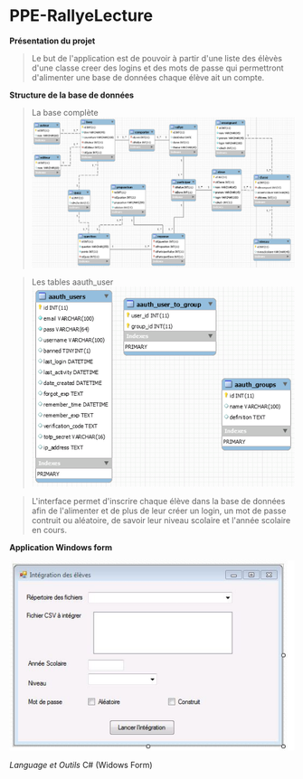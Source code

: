 # PPE-RallyeLecture

**Présentation du projet**

>Le but de l'application est de pouvoir à partir d'une liste des élèvès d'une classe creer des logins et des mots de passe qui permettront 
d'alimenter une base de données chaque élève ait un compte.

**Structure de la base de données**

>La base complète
![alt text](https://github.com/clurgen/PPE-RallyeLecture/blob/master/schemaDbRallyeLecture.PNG)

>Les tables aauth_user
![alt text](https://github.com/clurgen/PPE-RallyeLecture/blob/master/schemaDbAauth.PNG)

>L'interface permet d'inscrire chaque élève dans la base de données afin de l'alimenter et de plus de leur créer un login, un mot de passe contruit 
ou aléatoire, de savoir leur niveau scolaire et l'année scolaire en cours.

**Application Windows form**

![alt text](https://github.com/clurgen/PPE-RallyeLecture/blob/master/Interface.JPG)

*Language et Outils*
C# (Widows Form)
